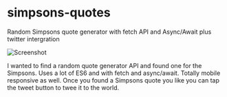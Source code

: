 # simpsons-quotes
Random Simpsons quote generator with fetch API and Async/Await plus twitter intergration

![Screenshot](https://marioborras.me/images/simpsons.png)


I wanted to find a random quote generator API and found one for the Simpsons.
Uses a lot of ES6 and with fetch and async/await.
Totally mobile responsive as well. Once you found a Simpsons quote you like you can tap the tweet button to twee it to the world.

